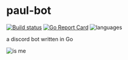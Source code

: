 # paul-bot
[![Build status](https://badge.buildkite.com/eaf8bd2512e818aed48d1bd28065aa2d9f8eaf52c2115da916.svg)](https://buildkite.com/beansquad/paul-bot)
[![Go Report Card](https://goreportcard.com/badge/github.com/BEANSQUAD/paul-bot)](https://goreportcard.com/report/github.com/BEANSQUAD/paul-bot)
![languages](https://img.shields.io/github/languages/count/BEANSQUAD/paul-bot.svg)

a discord bot written in Go

![is me](https://pbs.twimg.com/media/Bu7Bm2PIgAESkQn.jpg)
